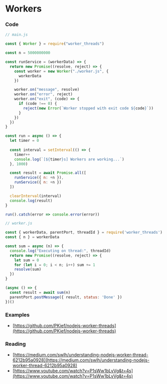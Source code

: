 # Workers

### Code

```javascript
// main.js

const { Worker } = require("worker_threads")

const n = 5000000000

const runService = (workerData) => {
  return new Promise((resolve, reject) => {
    const worker = new Worker("./worker.js", {
      workerData
    })

    worker.on("message", resolve)
    worker.on("error", reject)
    worker.on("exit", (code) => {
      if (code !== 0) {
        reject(new Error(`Worker stopped with exit code ${code}`))
      }
    })
  })
}

const run = async () => {
  let timer = 0
  
  const interval = setInterval(() => {
    timer++
    console.log(`[${timer}s] Workers are working...`)
  }, 1000)

  const result = await Promise.all([
    runService({ n: +n }),
    runService({ n: +n })
  ])

  clearInterval(interval)
  console.log(result)
}

run().catch(error => console.error(error))

```

```javascript
// worker.js

const { workerData, parentPort, threadId } = require('worker_threads')
const { n } = workerData

const sum = async (n) => {
  console.log("Executing on thread:", threadId)
  return new Promise((resolve, reject) => {
    let sum = 0
    for (let i = 0; i < n; i++) sum += 1
    resolve(sum)
  })
}

(async () => {
  const result = await sum(n)
  parentPort.postMessage({ result, status: 'Done' })
})()

```

### Examples

* [https://github.com/PKief/nodejs-worker-threads](https://github.com/PKief/nodejs-worker-threads)

### Reading

* [https://medium.com/swlh/understanding-nodejs-worker-thread-6212b95a0928](https://medium.com/swlh/understanding-nodejs-worker-thread-6212b95a0928)
* [https://www.youtube.com/watch?v=P1sWw1bLyVg&t=4s](https://www.youtube.com/watch?v=P1sWw1bLyVg&t=4s)

